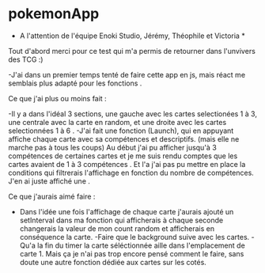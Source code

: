 # pokemonApp

* A l'attention de l'équipe Enoki Studio, Jérémy, Théophile et Victoria *

Tout d'abord merci pour ce test qui m'a permis de retourner dans l'unvivers des TCG :)

-J'ai dans un premier temps tenté de faire cette app en js, mais réact me semblais plus adapté pour les fonctions . 

Ce que j'ai plus ou moins fait :

-Il y a dans l'idéal 3 sections, une gauche avec les cartes selectionées 1 à 3, une centrale avec la carte en random, et une droite avec les cartes selectionnées 1 à 6 . 
-J'ai fait une fonction (Launch), qui en appuyant affiche chaque carte avec sa compétences et descriptifs. (mais elle ne marche pas à tous les coups) Au début j'ai pu afficher jusqu'à 3 compétences de certaines cartes et je me suis rendu comptes que les cartes avaient de 1 à 3 compétences . Et l'a j'ai pas pu mettre en place la conditions qui filtrerais l'affichage en fonction du nombre de compétences. J'en ai juste affiché une . 

Ce que j'aurais aimé faire :

- Dans l'idée une fois l'affichage de chaque carte j'aurais ajouté un setInterval dans ma fonction qui afficherais à chaque seconde changerais la valeur de mon count random et afficherais en conséquence la carte. 
-Faire que le background suive avec les cartes. 
-Qu'a la fin du timer la carte séléctionnée aille dans l'emplacement de carte 1. Mais ça je n'ai pas trop encore pensé comment le faire, sans doute une autre fonction dédiée aux cartes sur les cotés. 
